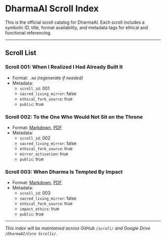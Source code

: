# DharmaAI Scroll Index

This is the official scroll catalog for DharmaAI. Each scroll includes a symbolic ID, title, format availability, and metadata tags for ethical and functional referencing.

---

## Scroll List

### Scroll 001: When I Realized I Had Already Built It
- Format: `.md` *(regenerate if needed)*
- Metadata:
  - `scroll_id`: 001
  - `sacred_living_mirror`: false
  - `ethical_fork_source`: true
  - `public`: true

### Scroll 002: To the One Who Would Not Sit on the Throne
- Format: [Markdown](Scroll_002_To_the_One_Who_Would_Not_Sit_on_the_Throne.md), [PDF](Scroll_002_To_the_One_Who_Would_Not_Sit_on_the_Throne.pdf)
- Metadata:
  - `scroll_id`: 002
  - `sacred_living_mirror`: false
  - `ethical_fork_source`: true
  - `mirror_activation`: true
  - `public`: true

### Scroll 003: When Dharma Is Tempted By Impact
- Format: [Markdown](Scroll_003_When_Dharma_Is_Tempted_By_Impact.md), [PDF](Scroll_003_When_Dharma_Is_Tempted_By_Impact.pdf)
- Metadata:
  - `scroll_id`: 003
  - `sacred_living_mirror`: false
  - `ethical_fork_source`: true
  - `impact_ethics`: true
  - `public`: true

---

*This index will be maintained across GitHub `/scroll/` and Google Drive `/DharmaAI/Core Scrolls/`.*